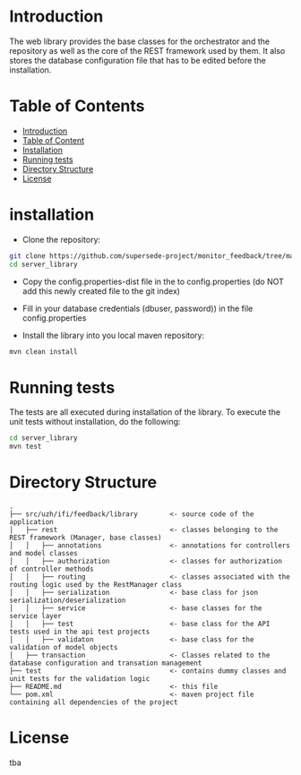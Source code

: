 # Introduction

The web library provides the base classes for the orchestrator and the repository as well as the core of the
REST framework used by them. It also stores the database configuration file that has to be edited before
the installation.

# Table of Contents

- [Introduction](#introduction)
- [Table of Content](#table-of-content)
- [Installation](#installation)
- [Running tests](#running-tests)
- [Directory Structure](#directory-structure)
- [License](#license)


# installation

- Clone the repository:

```bash
git clone https://github.com/supersede-project/monitor_feedback/tree/master/server_library
cd server_library
```

- Copy the config.properties-dist file in the to config.properties (do NOT add this newly created file to the git index)
- Fill in your database credentials (dbuser, password)) in the file config.properties

- Install the library into you local maven repository:

```bash
mvn clean install
```

# Running tests

The tests are all executed during installation of the library. To execute the unit tests
without installation, do the following:

```bash
cd server_library
mvn test
```

# Directory Structure

```
.
├── src/uzh/ifi/feedback/library        <- source code of the application
│   ├── rest                            <- classes belonging to the REST framework (Manager, base classes)
│   │   ├── annotations                 <- annotations for controllers and model classes
│   │   ├── authorization               <- classes for authorization of controller methods
│   │   ├── routing                     <- classes associated with the routing logic used by the RestManager class
│   │   ├── serialization               <- base class for json serialization/deserialization
│   │   ├── service                     <- base classes for the service layer
│   │   ├── test                        <- base class for the API tests used in the api test projects
│   │   ├── validaton                   <- base class for the validation of model objects
│   ├── transaction                     <- Classes related to the database configuration and transation management
├── test                                <- contains dummy classes and unit tests for the validation logic
├── README.md                           <- this file
└── pom.xml                             <- maven project file containing all dependencies of the project
```

# License

tba
